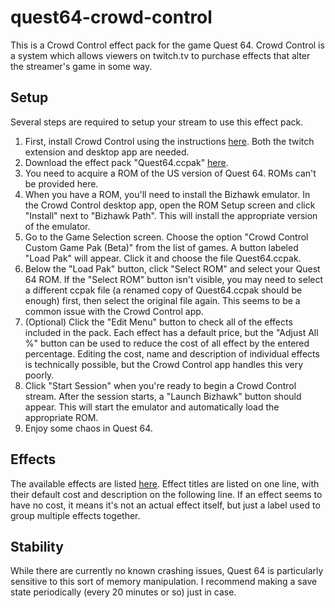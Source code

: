 # quest64-crowd-control
This is a Crowd Control effect pack for the game Quest 64. Crowd Control is a system which allows viewers on twitch.tv to purchase effects that alter the streamer's game in some way.
## Setup
Several steps are required to setup your stream to use this effect pack.
1. First, install Crowd Control using the instructions [here](https://crowdcontrol.live/setup). Both the twitch extension and desktop app are needed.
2. Download the effect pack "Quest64.ccpak" [here](https://github.com/StrangeQwarq/quest64-crowd-control/raw/main/Quest64.ccpak).
3. You need to acquire a ROM of the US version of Quest 64. ROMs can't be provided here.
4. When you have a ROM, you'll need to install the Bizhawk emulator. In the Crowd Control desktop app, open the ROM Setup screen and click "Install" next to "Bizhawk Path". This will install the appropriate version of the emulator.
5. Go to the Game Selection screen. Choose the option "Crowd Control Custom Game Pak (Beta)" from the list of games. A button labeled "Load Pak" will appear. Click it and choose the file Quest64.ccpak.
6. Below the "Load Pak" button, click "Select ROM" and select your Quest 64 ROM. If the "Select ROM" button isn't visible, you may need to select a different ccpak file (a renamed copy of Quest64.ccpak should be enough) first, then select the original file again. This seems to be a common issue with the Crowd Control app.
7. (Optional) Click the "Edit Menu" button to check all of the effects included in the pack. Each effect has a default price, but the "Adjust All %" button can be used to reduce the cost of all effect by the entered percentage. Editing the cost, name and description of individual effects is technically possible, but the Crowd Control app handles this very poorly.
8. Click "Start Session" when you're ready to begin a Crowd Control stream. After the session starts, a "Launch Bizhawk" button should appear. This will start the emulator and automatically load the appropriate ROM.
9. Enjoy some chaos in Quest 64.

## Effects
The available effects are listed [here](https://github.com/StrangeQwarq/quest64-crowd-control/blob/main/effect%20descriptions.txt). Effect titles are listed on one line, with their default cost and description on the following line. If an effect seems to have no cost, it means it's not an actual effect itself, but just a label used to group multiple effects together.

## Stability
While there are currently no known crashing issues, Quest 64 is particularly sensitive to this sort of memory manipulation. I recommend making a save state periodically (every 20 minutes or so) just in case.
